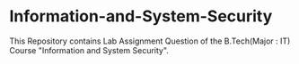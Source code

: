 # Information-and-System-Security
This Repository contains Lab Assignment Question of the B.Tech(Major : IT) Course "Information and System Security".
